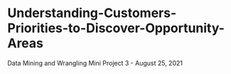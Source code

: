 # Understanding-Customers-Priorities-to-Discover-Opportunity-Areas
Data Mining and Wrangling Mini Project 3 - August 25, 2021
